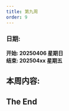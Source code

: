 ```yaml
---
title: 第九周
order: 9
---
```


### 日期:  
**开始: 20250406 星期日**  
**结束: 202504xx 星期五**  

## 本周内容:  


## The End